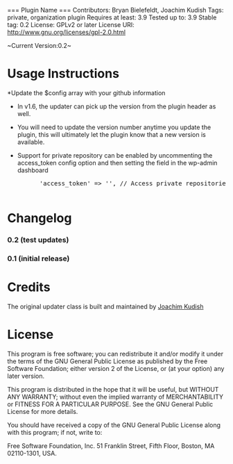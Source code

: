 === Plugin Name ===
Contributors: Bryan Bielefeldt, Joachim Kudish
Tags: private, organization plugin
Requires at least: 3.9
Tested up to: 3.9
Stable tag: 0.2
License: GPLv2 or later
License URI: http://www.gnu.org/licenses/gpl-2.0.html

~Current Version:0.2~

Usage Instructions
===========

*Update the $config array with your github information

* In v1.6, the updater can pick up the version from the plugin header as well.

* You will need to update the version number anytime you update the plugin, this will ultimately let the plugin know that a new version is available.

* Support for private repository can be enabled by uncommenting the access_token config option and then setting the field in the wp-admin dashboard
	<pre>
		'access_token' => '', // Access private repositories by authorizing under Appearance > Github Updates when this 
	</pre>

Changelog
===========

### 0.2 (test updates)

### 0.1 (initial release)

Credits
===========

The original updater class is built and maintained by [Joachim Kudish](http://jkudish.com "Joachim Kudish")

License
===========

This program is free software; you can redistribute it and/or modify it under the terms of the GNU General Public License as published by the Free Software Foundation; either version 2 of the License, or (at your option) any later version.

This program is distributed in the hope that it will be useful, but WITHOUT ANY WARRANTY; without even the implied warranty of MERCHANTABILITY or FITNESS FOR A PARTICULAR PURPOSE.  See the GNU General Public License for more details.

You should have received a copy of the GNU General Public License along with this program; if not, write to:

Free Software Foundation, Inc.
51 Franklin Street, Fifth Floor,
Boston, MA
02110-1301, USA.
